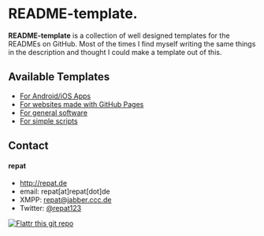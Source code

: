 README-template.
======
**README-template** is a collection of well designed templates for the READMEs on GitHub. Most of the times I find myself writing the same things in the description and thought I could make a template out of this.

## Available Templates
* [For Android/iOS Apps](https://github.com/repat/README-template/blob/master/README-apps.md)
* [For websites made with GitHub Pages](https://github.com/repat/README-template/blob/master/README-websites-gh-pages.md)
* [For general software](https://github.com/repat/README-template/blob/master/README-software.md)
* [For simple scripts](https://github.com/repat/README-template/blob/master/README-script.md)

## Contact
#### repat
* http://repat.de
* email: repat[at]repat[dot]de
* XMPP: repat@jabber.ccc.de
* Twitter: [@repat123](https://twitter.com/repat123 "repat123 on twitter")

[![Flattr this git repo](http://api.flattr.com/button/flattr-badge-large.png)](https://flattr.com/submit/auto?user_id=repat&url=https://github.com/repat/README-template&title=README-template&language=&tags=github&category=software) 


